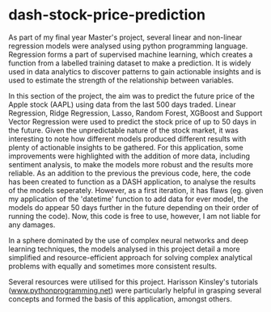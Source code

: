 # dash-stock-price-prediction

 As part of my final year Master's project, several linear and non-linear regression models were analysed using python programming language. Regression forms a part of supervised machine learning, which creates a function from a labelled training dataset to make a prediction. It is widely used in data analytics to discover patterns to gain actionable insights and is used to estimate the strength of the relationship between variables.


In this section of the project, the aim was to predict the future price of the Apple stock (AAPL) using data from the last 500 days traded. Linear Regression, Ridge Regression, Lasso, Random Forest, XGBoost and Support Vector Regression were used to predict the stock price of up to 50 days in the future. Given the unpredictable nature of the stock market, it was interesting to note how different models produced different results with plenty of actionable insights to be gathered. For this application, some improvements were highlighted with the addition of more data, including sentiment analysis, to make the models more robust and the results more reliable. As an addition to the previous the previous code, here, the code has been created to function as a DASH application, to analyse the results of the models seperately. However, as a first iteration, it has flaws (eg. given my application of the 'datetime' function to add data for ever model, the models do appear 50 days further in the future depending on their order of running the code). Now, this code is free to use, however, I am not liable for any damages.



In a sphere dominated by the use of complex neural networks and deep learning techniques, the models analysed in this project detail a more simplified and resource-efficient approach for solving complex analytical problems with equally and sometimes more consistent results.



Several resources were utilised for this project. Harisson Kinsley's tutorials (www.pythonprogramming.net) were particularly helpful in grasping several concepts and formed the basis of this application, amongst others.
